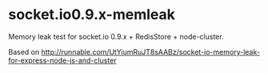 socket.io0.9.x-memleak
======================


Memory leak test for socket.io 0.9.x + RedisStore + node-cluster.

Based on http://runnable.com/UtYiumRuJT8sAABz/socket-io-memory-leak-for-express-node-js-and-cluster


